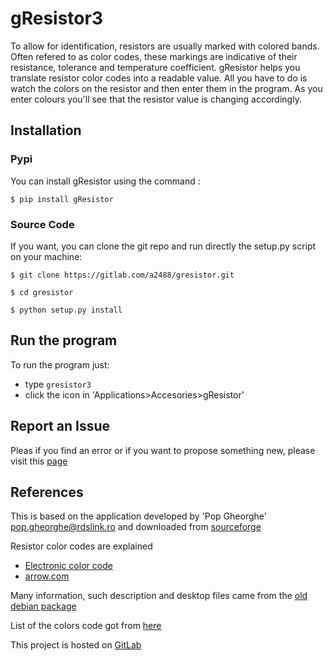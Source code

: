 # gResistor3

To allow for identification, resistors are usually marked
with colored bands. Often refered to as color codes, these
markings are indicative of their resistance, tolerance and
temperature coefficient. gResistor helps you translate
resistor color codes into a readable value. All you have to
do is watch the colors on the resistor and then enter them
in the program. As you enter colours you'll see that the
resistor value is changing accordingly.


## Installation

### Pypi

You can install gResistor using the command :
```
$ pip install gResistor
```

### Source Code
If you want, you can clone the git repo and run directly the setup.py script on your machine:

```
$ git clone https://gitlab.com/a2488/gresistor.git

$ cd gresistor

$ python setup.py install

```

## Run the program

To run the program just:
  * type `gresistor3`
  * click the icon in 'Applications>Accesories>gResistor'

## Report an Issue

Pleas if you find an error or if you want to propose something new, please visit this [page](https://gitlab.com/a2488/gresistor/-/issues)


## References

This is based on the application developed by 'Pop Gheorghe' <pop.gheorghe@rdslink.ro> and downloaded from [sourceforge](https://sourceforge.net/projects/gresistor/)

Resistor color codes are explained 
 * [Electronic color code](https://en.wikipedia.org/wiki/Electronic_color_code#Resistor_code)
 * [arrow.com](https://www.arrow.com/en/research-and-events/articles/resistor-color-code)

Many information, such description and desktop files came from the [old debian
package](http://archive.ubuntu.com/ubuntu/pool/universe/g/gresistor/gresistor_0.0.1-0ubuntu3_all.deb)

List of the colors code got from [here](https://www.rapidtables.com/web/color/RGB_Color.html)

This project is hosted on [GitLab](https://gitlab.com/a2488/gresistor/-/tree/main)
